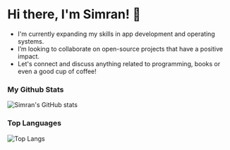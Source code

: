 # Hi there, I'm Simran! 👋

- I'm currently expanding my skills in app development and operating systems. 
- I’m looking to collaborate on open-source projects that have a positive impact.
- Let's connect and discuss anything related to programming, books or even a good cup of coffee!

### My Github Stats
![Simran's GitHub stats](https://github-readme-stats.vercel.app/api?username=Simran2404&show_icons=true&theme=transparent)

### Top Languages
 ![Top Langs](https://github-readme-stats.vercel.app/api/top-langs/?username=Simran2404&hide=jupyter%20notebook)


